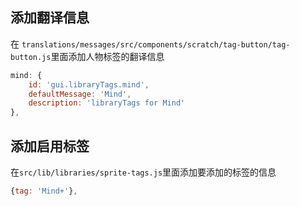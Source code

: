 ## 添加翻译信息

在 `translations/messages/src/components/scratch/tag-button/tag-button.js`里面添加人物标签的翻译信息

```js
mind: {
    id: 'gui.libraryTags.mind',
    defaultMessage: 'Mind',
    description: 'libraryTags for Mind'
},
```

## 添加启用标签

在`src/lib/libraries/sprite-tags.js`里面添加要添加的标签的信息

```js
{tag: 'Mind+'},
```

## 